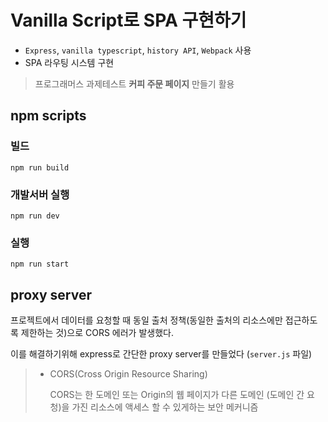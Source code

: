 # Vanilla Script로 SPA 구현하기
- `Express`, `vanilla typescript`, `history API`, `Webpack` 사용
- SPA 라우팅 시스템 구현

> 프로그래머스 과제테스트 **커피 주문 페이지** 만들기 활용

## npm scripts
### 빌드
  `npm run build`

### 개발서버 실행
  `npm run dev`

### 실행
  `npm run start`

## proxy server
프로젝트에서 데이터를 요청할 때 동일 출처 정책(동일한 출처의 리소스에만 접근하도록 제한하는 것)으로 CORS 에러가 발생했다.

이를 해결하기위해 express로 간단한 proxy server를 만들었다 (`server.js` 파일)
> - CORS(Cross Origin Resource Sharing)
>
>   CORS는 한 도메인 또는 Origin의 웹 페이지가 다른 도메인 (도메인 간 요청)을 가진 리소스에 액세스 할 수 있게하는 보안 메커니즘
